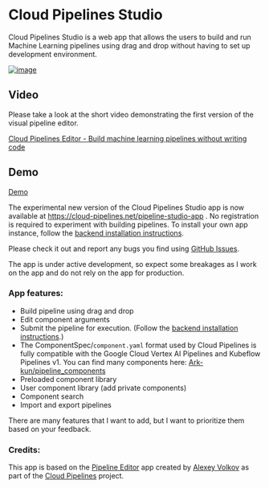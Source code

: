 # Cloud Pipelines Studio

Cloud Pipelines Studio is a web app that allows the users to build and run Machine Learning pipelines using drag and drop without having to set up development environment.

[![image](https://github.com/user-attachments/assets/0ce7ccc0-dad7-4f6a-8677-f2adcd83f558)](https://cloud-pipelines.net/pipeline-studio-app)

## Video

Please take a look at the short video demonstrating the first version of the visual pipeline editor.

[Cloud Pipelines Editor - Build machine learning pipelines without writing code](https://www.youtube.com/watch?v=7g22nupCDes)

## Demo

[Demo](https://cloud-pipelines.net/pipeline-studio-app)

The experimental new version of the Cloud Pipelines Studio app is now available at <https://cloud-pipelines.net/pipeline-studio-app> . No registration is required to experiment with building pipelines. To install your own app instance, follow the [backend installation instructions](https://github.com/Cloud-Pipelines/backend?tab=readme-ov-file#installation).

Please check it out and report any bugs you find using [GitHub Issues](https://github.com/Cloud-Pipelines/pipeline-studio-app/issues).

The app is under active development, so expect some breakages as I work on the app and do not rely on the app for production.

### App features:

- Build pipeline using drag and drop
- Edit component arguments
- Submit the pipeline for execution. (Follow the [backend installation instructions](https://github.com/Cloud-Pipelines/backend?tab=readme-ov-file#installation).)
- The ComponentSpec/`component.yaml` format used by Cloud Pipelines is fully compatible with the Google Cloud Vertex AI Pipelines and Kubeflow Pipelines v1. You can find many components here: [Ark-kun/pipeline_components](https://github.com/Ark-kun/pipeline_components/)
- Preloaded component library
- User component library (add private components)
- Component search
- Import and export pipelines

There are many features that I want to add, but I want to prioritize them based on your feedback.

### Credits:

This app is based on the [Pipeline Editor](https://cloud-pipelines.net/pipeline-editor) app created by [Alexey Volkov](https://github.com/Ark-kun) as part of the [Cloud Pipelines](https://github.com/Cloud-Pipelines) project.
